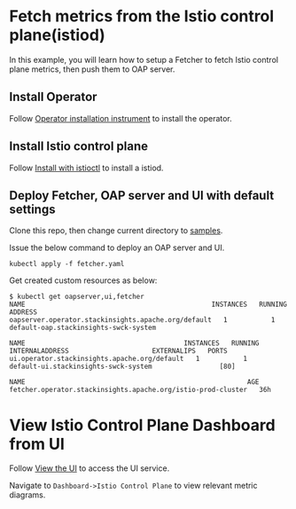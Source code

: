 # Fetch metrics from the Istio control plane(istiod)

In this example, you will learn how to setup a Fetcher to fetch Istio control plane metrics,
then push them to OAP server.

## Install Operator

Follow [Operator installation instrument](../../README.md#operator) to install the operator.

## Install Istio control plane

Follow [Install with istioctl](https://istio.io/latest/docs/setup/install/istioctl/) to install a
istiod.

## Deploy Fetcher, OAP server and UI with default settings

Clone this repo, then change current directory to [samples](../../operator/config/samples).

Issue the below command to deploy an OAP server and UI.

```shell
kubectl apply -f fetcher.yaml
```

Get created custom resources as below:

```shell
$ kubectl get oapserver,ui,fetcher
NAME                                               INSTANCES   RUNNING   ADDRESS
oapserver.operator.stackinsights.apache.org/default   1           1         default-oap.stackinsights-swck-system

NAME                                        INSTANCES   RUNNING   INTERNALADDRESS                     EXTERNALIPS   PORTS
ui.operator.stackinsights.apache.org/default   1           1         default-ui.stackinsights-swck-system                 [80]

NAME                                                        AGE
fetcher.operator.stackinsights.apache.org/istio-prod-cluster   36h
```

# View Istio Control Plane Dashboard from UI

Follow [View the UI](./default-backend.md#view-the-ui) to access the UI service.

Navigate to `Dashboard->Istio Control Plane` to view relevant metric diagrams.
